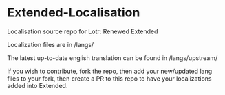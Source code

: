 # Extended-Localisation
Localisation source repo for Lotr: Renewed Extended

Localization files are in /langs/

The latest up-to-date english translation can be found in /langs/upstream/

If you wish to contribute, fork the repo, then add your new/updated lang files to your fork, then create a PR to this repo to have your localizations added into Extended.
